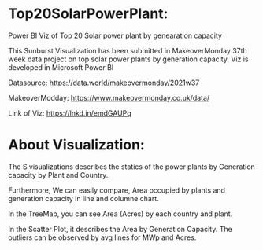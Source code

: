 # Top20SolarPowerPlant:
Power BI Viz of Top 20 Solar power plant by genearation capacity

This Sunburst Visualization has been submitted in MakeoverMonday 37th week data project on top solar power plants by generation capacity. 
Viz is developed in Microsoft Power BI

Datasource: https://data.world/makeovermonday/2021w37

MakeoverModday: https://www.makeovermonday.co.uk/data/

Link of Viz: https://lnkd.in/emdGAUPq


# About Visualization: 
The S visualizations describes the statics of the power plants by Generation capacity by Plant and Country. 

Furthermore, We can easily compare, Area occupied by plants and generation capacity in line and columne chart. 

In the TreeMap, you can see Area (Acres) by each country and plant. 

In the Scatter Plot, it describes the Area by Generation Capacity. The outliers can be observed by avg lines for MWp and Acres. 




